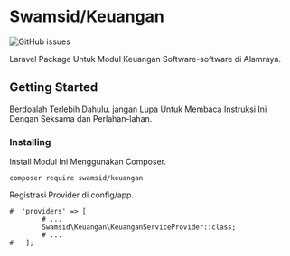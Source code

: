 # Swamsid/Keuangan

![GitHub issues](https://img.shields.io/github/issues/swamsid/keuangan.svg)

Laravel Package Untuk Modul Keuangan Software-software di Alamraya.

## Getting Started

Berdoalah Terlebih Dahulu. 
jangan Lupa Untuk Membaca Instruksi Ini Dengan Seksama dan Perlahan-lahan.

### Installing

Install Modul Ini Menggunakan Composer.

```
composer require swamsid/keuangan
```

Registrasi Provider di config/app.

```
#  'providers' => [
		# ...
		Swamsid\Keuangan\KeuanganServiceProvider::class;
		# ...
#	];
```